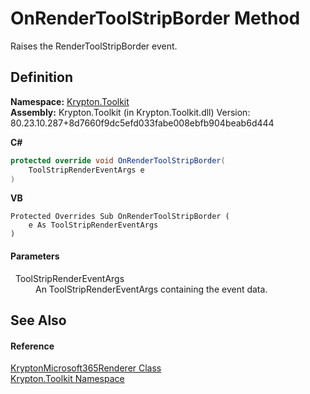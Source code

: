 # OnRenderToolStripBorder Method


Raises the RenderToolStripBorder event.



## Definition
**Namespace:** <a href="79d2eac2-21f4-54ff-7552-b20c33c30600.md">Krypton.Toolkit</a>  
**Assembly:** Krypton.Toolkit (in Krypton.Toolkit.dll) Version: 80.23.10.287+8d7660f9dc5efd033fabe008ebfb904beab6d444

**C#**
``` C#
protected override void OnRenderToolStripBorder(
	ToolStripRenderEventArgs e
)
```
**VB**
``` VB
Protected Overrides Sub OnRenderToolStripBorder ( 
	e As ToolStripRenderEventArgs
)
```



#### Parameters
<dl><dt>  ToolStripRenderEventArgs</dt><dd>An ToolStripRenderEventArgs containing the event data.</dd></dl>

## See Also


#### Reference
<a href="489d08f2-3d9d-2dfb-4805-8fb751943324.md">KryptonMicrosoft365Renderer Class</a>  
<a href="79d2eac2-21f4-54ff-7552-b20c33c30600.md">Krypton.Toolkit Namespace</a>  
